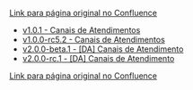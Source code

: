 [Link para página original no Confluence](https://openfinancebrasil.atlassian.net/wiki/spaces/OF/pages/17368514)

- [v1.0.1 - Canais de Atendimentos](../../../../../../OF/Open%20Finance%20Brasil/Especifica%c3%a7%c3%b5es%20de%20APIs/Dados%20Abertos%20-%20DA/[DA]%20API%20-%20Canais%20de%20Atendimento/Hist%c3%b3rico%20de%20Especifica%c3%a7%c3%b5es%20-%20[DA]%20Canais%20de%20Atendimento/v1.0.1%20-%20Canais%20de%20Atendimentos/index)
- [v1.0.0-rc5.2 - Canais de Atendimentos](../../../../../../OF/Open%20Finance%20Brasil/Especifica%c3%a7%c3%b5es%20de%20APIs/Dados%20Abertos%20-%20DA/[DA]%20API%20-%20Canais%20de%20Atendimento/Hist%c3%b3rico%20de%20Especifica%c3%a7%c3%b5es%20-%20[DA]%20Canais%20de%20Atendimento/v1.0.0-rc5.2%20-%20Canais%20de%20Atendimentos/index)
- [v2.0.0-beta.1 - \[DA\] Canais de Atendimento](../../../../../../OF/Open%20Finance%20Brasil/Especifica%c3%a7%c3%b5es%20de%20APIs/Dados%20Abertos%20-%20DA/[DA]%20API%20-%20Canais%20de%20Atendimento/Hist%c3%b3rico%20de%20Especifica%c3%a7%c3%b5es%20-%20[DA]%20Canais%20de%20Atendimento/v2.0.0-beta.1%20-%20[DA]%20Canais%20de%20Atendimento/index)
- [v2.0.0-rc.1 - \[DA\] Canais de Atendimento](../../../../../../OF/Open%20Finance%20Brasil/Especifica%c3%a7%c3%b5es%20de%20APIs/Dados%20Abertos%20-%20DA/[DA]%20API%20-%20Canais%20de%20Atendimento/Hist%c3%b3rico%20de%20Especifica%c3%a7%c3%b5es%20-%20[DA]%20Canais%20de%20Atendimento/v2.0.0-rc.1%20-%20[DA]%20Canais%20de%20Atendimento/index)

[Link para página original no Confluence](https://openfinancebrasil.atlassian.net/wiki/spaces/OF/pages/17368514)